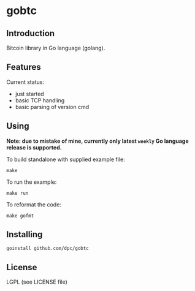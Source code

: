 # gobtc

## Introduction

Bitcoin library in Go language (golang).

## Features

Current status:

* just started
* basic TCP handling
* basic parsing of version cmd

## Using

**Note: due to mistake of mine, currently only latest `weekly` Go language release is supported.**

To build standalone with supplied example file:

	make

To run the example:

	make run

To reformat the code:

	make gofmt

## Installing

	goinstall github.com/dpc/gobtc

## License

LGPL (see LICENSE file)
